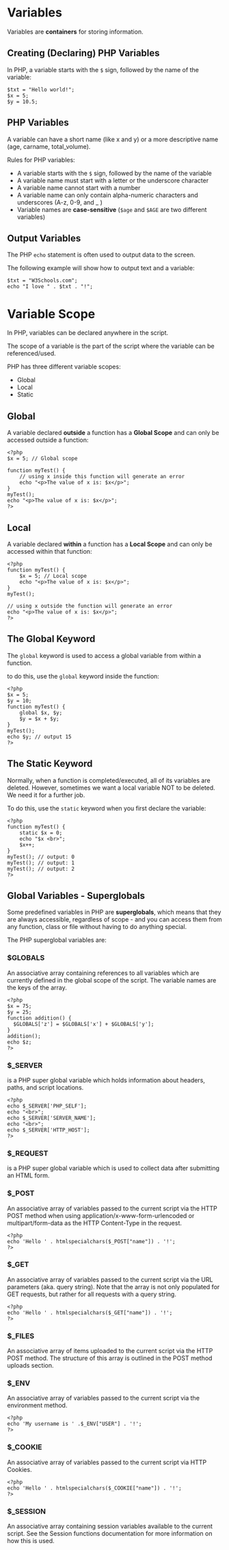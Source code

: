 # Variables
Variables are **containers** for storing information.

## Creating (Declaring) PHP Variables
In PHP, a variable starts with the `$` sign, followed by the name of the variable:
```
$txt = "Hello world!";
$x = 5;
$y = 10.5;
```

## PHP Variables
A variable can have a short name (like x and y) or a more descriptive name (age, carname, total_volume).

Rules for PHP variables:

- A variable starts with the `$` sign, followed by the name of the variable
- A variable name must start with a letter or the underscore character
- A variable name cannot start with a number
- A variable name can only contain alpha-numeric characters and underscores (A-z, 0-9, and _ )
- Variable names are **case-sensitive** (`$age` and `$AGE` are two different variables)

## Output Variables

The PHP `echo` statement is often used to output data to the screen.

The following example will show how to output text and a variable:

```
$txt = "W3Schools.com";
echo "I love " . $txt . "!";
```

# Variable Scope
In PHP, variables can be declared anywhere in the script.

The scope of a variable is the part of the script where the variable can be referenced/used.

PHP has three different variable scopes:
- Global
- Local
- Static

## Global
A variable declared **outside** a function has a **Global Scope** and can only be accessed outside a function:
```
<?php
$x = 5; // Global scope

function myTest() {
    // using x inside this function will generate an error
    echo "<p>The value of x is: $x</p>";
}
myTest();
echo "<p>The value of x is: $x</p>";
?>
```

## Local
A variable declared **within** a function has a **Local Scope** and can only be accessed within that function:
```
<?php
function myTest() {
    $x = 5; // Local scope
    echo "<p>The value of x is: $x</p>";
}
myTest();

// using x outside the function will generate an error
echo "<p>The value of x is: $x</p>";
?>
```

## The Global Keyword
The `global` keyword is used to access a global variable from within a function.

to do this, use the `global` keyword inside the function:

```
<?php
$x = 5;
$y = 10;
function myTest() {
    global $x, $y;
    $y = $x + $y;
}
myTest();
echo $y; // output 15
?>
```

## The Static Keyword
Normally, when a function is completed/executed, all of its variables are deleted. However, sometimes we want a local variable NOT to be deleted. We need it for a further job.

To do this, use the `static` keyword when you first declare the variable:

```
<?php
function myTest() {
    static $x = 0;
    echo "$x <br>";
    $x++;
}
myTest(); // output: 0
myTest(); // output: 1
myTest(); // output: 2
?>
```

## Global Variables - Superglobals
Some predefined variables in PHP are **superglobals**, which means that they are always accessible, regardless of scope - and you can access them from any function, class or file without having to do anything special.

The PHP superglobal variables are:

### $GLOBALS
An associative array containing references to all variables which are currently defined in the global scope of the script. The variable names are the keys of the array. 
```
<?php
$x = 75;
$y = 25;
function addition() {
  $GLOBALS['z'] = $GLOBALS['x'] + $GLOBALS['y'];
}
addition();
echo $z;
?> 
```

### $_SERVER
is a PHP super global variable which holds information about headers, paths, and script locations. 
```
<?php
echo $_SERVER['PHP_SELF'];
echo "<br>";
echo $_SERVER['SERVER_NAME'];
echo "<br>";
echo $_SERVER['HTTP_HOST'];
?>
```
### $_REQUEST
is a PHP super global variable which is used to collect data after submitting an HTML form.
### $_POST
An associative array of variables passed to the current script via the HTTP POST method when using application/x-www-form-urlencoded or multipart/form-data as the HTTP Content-Type in the request. 
```
<?php
echo 'Hello ' . htmlspecialchars($_POST["name"]) . '!';
?>
```
### $_GET
An associative array of variables passed to the current script via the URL parameters (aka. query string). Note that the array is not only populated for GET requests, but rather for all requests with a query string. 
```
<?php
echo 'Hello ' . htmlspecialchars($_GET["name"]) . '!';
?>
```
### $_FILES
An associative array of items uploaded to the current script via the HTTP POST method. The structure of this array is outlined in the POST method uploads section. 
### $_ENV
An associative array of variables passed to the current script via the environment method. 
```
<?php
echo 'My username is ' .$_ENV["USER"] . '!';
?>
```
### $_COOKIE
An associative array of variables passed to the current script via HTTP Cookies. 
```
<?php
echo 'Hello ' . htmlspecialchars($_COOKIE["name"]) . '!';
?>
```
### $_SESSION
An associative array containing session variables available to the current script. See the Session functions documentation for more information on how this is used. 
